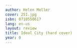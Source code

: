 ```yaml
---
author: Helen Meller
cover: 251.jpg
isbn: 0718550617
lang: en-us
layout: review
title: Ideal City (hard cover)
year: 0
---
```

